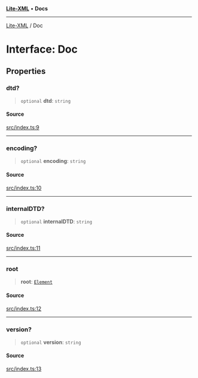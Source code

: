 [**Lite-XML**](../README.md) • **Docs**

***

[Lite-XML](../globals.md) / Doc

# Interface: Doc

## Properties

### dtd?

> `optional` **dtd**: `string`

#### Source

[src/index.ts:9](https://github.com/softcraft-development/lite-xml/blob/8f8886c100c793279a5681ca4e5b0947f8c0715c/src/index.ts#L9)

***

### encoding?

> `optional` **encoding**: `string`

#### Source

[src/index.ts:10](https://github.com/softcraft-development/lite-xml/blob/8f8886c100c793279a5681ca4e5b0947f8c0715c/src/index.ts#L10)

***

### internalDTD?

> `optional` **internalDTD**: `string`

#### Source

[src/index.ts:11](https://github.com/softcraft-development/lite-xml/blob/8f8886c100c793279a5681ca4e5b0947f8c0715c/src/index.ts#L11)

***

### root

> **root**: [`Element`](Element.md)

#### Source

[src/index.ts:12](https://github.com/softcraft-development/lite-xml/blob/8f8886c100c793279a5681ca4e5b0947f8c0715c/src/index.ts#L12)

***

### version?

> `optional` **version**: `string`

#### Source

[src/index.ts:13](https://github.com/softcraft-development/lite-xml/blob/8f8886c100c793279a5681ca4e5b0947f8c0715c/src/index.ts#L13)
